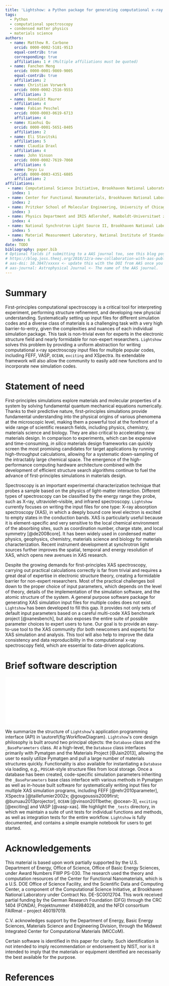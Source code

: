 ```yaml
---
title: 'Lightshow: a Python package for generating computational x-ray absorption spectroscopy input files'
tags:
  - Python
  - computational spectroscopy
  - condensed matter physics
  - materials science
authors:
  - name: Matthew R. Carbone
    orcid: 0000-0002-5181-9513
    equal-contrib: true
    corresponding: true
    affiliation: 1 # (Multiple affiliations must be quoted)
  - name: Fanchen Meng
    orcid: 0000-0001-9869-9005
    equal-contrib: true
    affiliation: 2
  - name: Christian Vorwerk
    orcid: 0000-0002-2516-9553
    affiliation: 3
  - name: Benedikt Maurer
    affiliation: 4
  - name: Fabian Peschel
    orcid: 0000-0003-0619-6713
    affiliation: 4
  - name: Xiaohui Qu
    orcid: 0000-0001-5651-8405
    affiliation: 2
  - name: Eli Stavitski
    affiliation: 5
  - name: Claudia Draxl
    affiliation: 4
  - name: John Vinson
    orcid: 0000-0002-7619-7060
    affiliation: 6
  - name: Deyu Lu
    orcid: 0000-0003-4351-6085
    affiliation: 2
affiliations:
 - name: Computational Science Initiative, Brookhaven National Laboratory, Upton, New York 11973, United States
   index: 1
 - name: Center for Functional Nanomaterials, Brookhaven National Laboratory, Upton, New York 11973, United States
   index: 2
 - name: Pritzker School of Molecular Engineering, University of Chicago, Chicago, IL 60637, United States
   index: 3
 - name: Physics Department and IRIS Adlershof, Humboldt-Universitaet zu Berlin, D-12489 Berlin, Germany
   index: 4
 - name: National Synchrotron Light Source II, Brookhaven National Laboratory, Upton, New York 11973, United States
   index: 5
 - name: Material Measurement Laboratory, National Institute of Standards and Technology, Gaithersburg, Maryland 20899, United States
   index: 6
date: TODO
bibliography: paper.bib
# Optional fields if submitting to a AAS journal too, see this blog post:
# https://blog.joss.theoj.org/2018/12/a-new-collaboration-with-aas-publishing
# aas-doi: 10.3847/xxxxx <- update this with the DOI from AAS once you know it.
# aas-journal: Astrophysical Journal <- The name of the AAS journal.
---
```


# Summary

First-principles computational spectroscopy is a critical tool for interpreting experiment, 
performing structure refinement, and developing new physcial understanding.
Systematically setting up input files for different simulation 
codes and a diverse class of materials is a challenging task with a very high 
barrier-to-entry, given the complexities and nuances of each individual simulation 
package. This task is non-trivial even for experts in the electronic structure field and nearly 
formidable for non-expert researchers.
`Lightshow` solves this problem by providing a uniform abstraction for 
writing computational x-ray spectroscopy input files for multiple popular codes, including 
FEFF, VASP, `OCEAN`, `exciting` and XSpectra. 
Its extendable framework will also allow the community to easily add new functions and 
to incorporate new simulation codes.

# Statement of need

First-principles simulations explore materials and molecular properties of a system by 
solving fundamental quantum mechanical equations numerically.
Thanks to their predictive nature, first-principles simulations provide fundamental understanding into the physical 
origins of various phenomena at the microscopic level, making them a powerful tool at the forefront
of a wide range of scientific research fields, including physics, chemistry, materials science and biology.
They are also critical to accelerating new materials 
design. In comparison to experiments, which can be expensive and time-consuming, _in silico_ materials 
design frameworks can quickly screen the most promising candidates for target 
applications by running high-throughput calculations, allowing for a systematic 
down-sampling of the intractably large chemical space. The emergence of the
high-performance computing hardware architecture combined with the development 
of efficient structure search algorithms continue to fuel the advance of
first-principles simulations in materials design.

Spectroscopy is an important experimental characterization technique that
probes a sample based on the physics of light-matter interaction. Different types of
spectroscopy can be classified by the energy range they probe, such as X-ray,
ultraviolet–visible, and infrared spectroscopy. `Lightshow` currently focuses on writing
the input files for one type: X-ray absorption spectroscopy (XAS), in which a
deeply bound core level electron is excited to empty states in the 
conduction bands. XAS is particularly useful because it is element-specific
and very sensitive to the local chemical environment of the absorbing sites,
such as coordination number, charge state, and local symmetry [@de2008core]. It has been
widely used in condensed matter physics, geophysics, chemistry, materials
science and biology for materials characterization. Recent instrument
development at synchrotron light sources further improves the spatial, temporal
and energy resolution of XAS, which opens new avenues in XAS research.

Despite the growing demands for first-principles XAS spectroscopy, carrying out
practical calculations correctly is far from trivial and requires a great deal
of expertise in electronic structure theory, creating a formidable barrier for
non-expert researchers. Most of the practical challenges boil down to the proper
choice of input parameters, which depends on the level of theory, details of
the implementation of the simulation software, and the atomic structure of the
system. A general purpose software package for generating XAS simulation input
files for multiple codes does not exist. `Lightshow` has been developed to
fill this gap. It provides not only sets of default input parameters based on
a careful multi-code XAS benchmark project [@xanesbench], but also exposes the
entire suite of possible parameter choices to expert users to tune. Our goal
is to provide an easy-to-use tool to the XAS community (for both newcomers
and experts) for XAS simulation and analysis. This tool will also help to improve
the data consistency and data reproducibility in the computational x-ray spectroscopy field, 
which are essential to data-driven applications.

# Brief software description

![Graphical representation of the organization of the `Lightshow` 
repository.\label{fig:WorkflowDiagram}](figures/Lightshow_Workflow_Diagram.pdf)

We summarize the structure of `Lightshow`'s application programming interface
(API) in \autoref{fig:WorkflowDiagram}. `Lightshow`'s core design
philosophy is built around two principal objects: the `Database` class and
the `_BaseParameters` class. At a high-level, the `Database` class 
interfaces primarily with Pymatgen and the Materials Project [@Jain2013], 
allowing the user to easily utilize Pymatgen and pull a large number of materials 
structures quickly. Functionality is also available for instantiating a 
`Database` via loading, e.g., `POSCAR`-style structure files from local 
storage. Once a database has been created, code-specific simulation parameters 
inheriting the `_BaseParameters` base class interface with various methods in 
Pymatgen as well as in-house built software for systematically writing input 
files for multiple XAS simulation programs, including FEFF [@rehr2010parameter],
XSpectra [@taillefumier2002x; @gougoussis2009first; @bunuau2013projector],
`OCEAN` [@vinson2011bethe; @ocean-3], 
`exciting` [@exciting] and 
VASP [@vasp-xas].
We highlight the `_tests` directory, in which we maintain a suite of unit tests
for individual functions and methods, as well as integration tests for the
entire workflow. `Lightshow` is fully documented, and contains a simple example
notebook for users to get started.


# Acknowledgements

This material is based upon work partially supported by the U.S. Department of
Energy, Office of Science, Office of Basic Energy Sciences, under Award Numbers
FWP PS-030. The research used the theory and computation resources of the
Center for Functional Nanomaterials, which is a U.S. DOE Office of Science
Facility, and the Scientific Data and Computing Center, a component of the
Computational Science Initiative, at Brookhaven National Laboratory under
Contract No. DE-SC0012704. This work received partial funding by the German
Research Foundation (DFG) through the CRC 1404 (FONDA), Projektnummer
414984028, and the NFDI consortium FAIRmat – project 460197019.

C.V. acknowledges support by the Department of Energy, Basic Energy Sciences,
Materials Science and Engineering Division, through the Midwest Integrated
Center for Computational Materials (MICCoM).

Certain software is identified in this paper for clarity. Such identification
is not intended to imply recommendation or endorsement by NIST, nor is it
intended to imply that the materials or equipment identified are necessarily
the best available for the purpose.

# References
